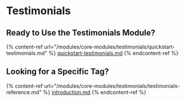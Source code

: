 # Testimonials

## Ready to Use the Testimonials Module?

{% content-ref url="/modules/core-modules/testimonials/quickstart-testimonials.md" %}
[quickstart-testimonials.md](/modules/core-modules/testimonials/quickstart-testimonials.md)
{% endcontent-ref %}

## Looking for a Specific Tag?

{% content-ref url="/modules/core-modules/testimonials/testimonials-reference.md" %}
[introduction.md](/modules/core-modules/testimonials/testimonials-reference.md)
{% endcontent-ref %}
